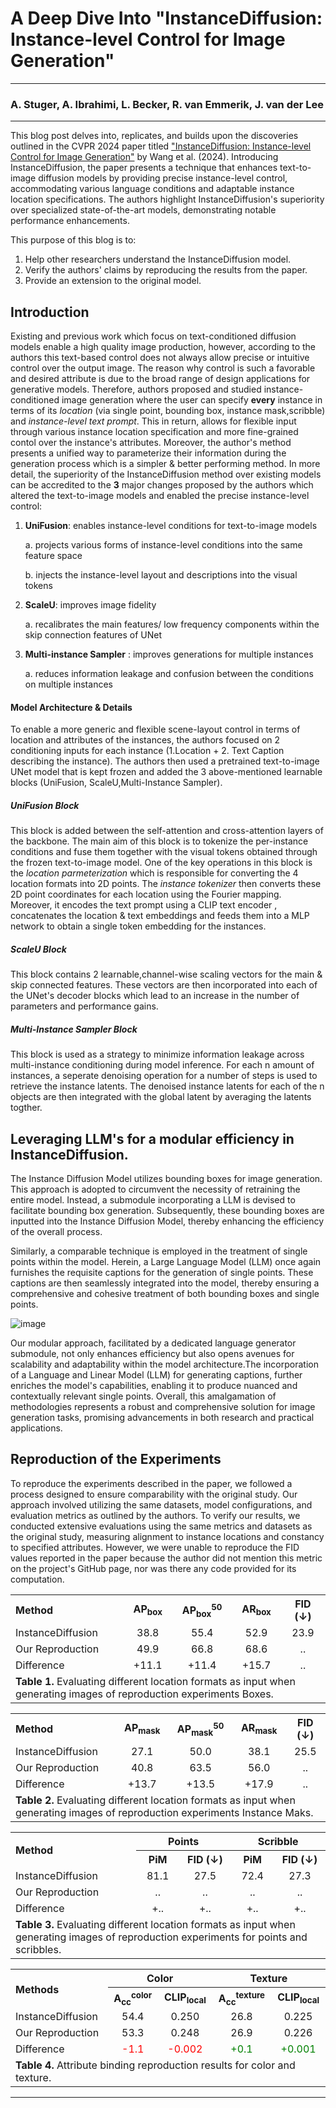# A Deep Dive Into "InstanceDiffusion: Instance-level Control for Image Generation"

--- 

### A. Stuger, A. Ibrahimi, L. Becker, R. van Emmerik, J. van der Lee

---
This blog post delves into, replicates, and builds upon the discoveries outlined in the CVPR 2024 paper titled ["InstanceDiffusion: Instance-level Control for Image Generation"](https://arxiv.org/abs/2402.03290) by Wang et al. (2024). Introducing InstanceDiffusion, the paper presents a technique that enhances text-to-image diffusion models by providing precise instance-level control, accommodating various language conditions and adaptable instance location specifications. The authors highlight InstanceDiffusion's superiority over specialized state-of-the-art models, demonstrating notable performance enhancements.

This purpose of this blog is to:
1. Help other researchers understand the InstanceDiffusion model. 
2. Verify the authors' claims by reproducing the results from the paper. 
3. Provide an extension to the original model.


## <a name="introduction">Introduction</a>
Existing and previous work which focus on text-conditioned diffusion models enable a high quality image production, however, according to the authors this text-based control does not always allow precise or intuitive control over the output image. The reason why control is such a favorable and desired attribute is due to the broad range of design applications for generative models. Therefore, authors proposed and studied instance-conditioned image generation where the user can specify **every** instance in terms of its *location* (via single point, bounding box, instance mask,scribble) and _instance-level text prompt_. This in return, allows for flexible input through various instance location specification and more fine-grained contol over the instance's attributes. Moreover, the author's method presents a unified way to parameterize their information during the generation process which is a simpler & better performing method. In more detail, the superiority of the InstanceDiffusion method over existing models can be accredited to the **3** major changes proposed by the authors which altered the text-to-image models and enabled the precise instance-level control:
1. **UniFusion**: enables instance-level conditions for text-to-image models

    a. projects various forms of instance-level conditions into the same feature space

    b. injects the instance-level layout and descriptions into the visual tokens

2. **ScaleU**: improves image fidelity

    a. recalibrates the main features/ low frequency components within the skip connection features of UNet

3. **Multi-instance Sampler** : improves generations for multiple instances


   a. reduces information leakage and confusion between the conditions on multiple instances


#### Model Architecture & Details
To enable a more generic and flexible scene-layout control in terms of location and attributes of the instances, the authors focused on 2 conditioning inputs for each instance (1.Location + 2. Text Caption describing the instance). The authors then used a pretrained text-to-image UNet model that is kept frozen and added the 3 above-mentioned learnable blocks (UniFusion, ScaleU,Multi-Instance
Sampler). 
##### UniFusion Block
This block is added between the self-attention and cross-attention layers of the backbone. The main aim of this block is to tokenize the per-instance conditions and fuse them together with the visual tokens obtained through the frozen text-to-image model. One of the key operations in this block is the *location parmeterization* which is responsible for converting the 4 location formats into 2D points. The *instance tokenizer* then converts these 2D point coordinates for each location using the Fourier mapping. Moreover, it encodes the text prompt using a CLIP text encoder , concatenates the location & text embeddings and feeds them into a MLP network to obtain a single token embedding for the instances.

##### ScaleU Block
This block contains 2 learnable,channel-wise scaling vectors for the main & skip connected features. These vectors are then incorporated into each of the UNet's decoder blocks which lead to an increase in the number of parameters and performance gains. 

##### Multi-Instance Sampler Block
This block is used as a strategy to minimize information leakage across multi-instance conditioning during model inference. For each n amount of instances, a seperate denoising operation for a number of steps is used to retrieve the instance latents. The denoised instance latents for each of the n 
objects  are then integrated with the global latent by averaging the latents togther.

## Leveraging LLM's for a modular efficiency in InstanceDiffusion. 
The Instance Diffusion Model utilizes bounding boxes for image generation. This approach is adopted to circumvent the necessity of retraining the entire model. Instead, a submodule incorporating a LLM is devised to facilitate bounding box generation. Subsequently, these bounding boxes are inputted into the Instance Diffusion Model, thereby enhancing the efficiency of the overall process.

Similarly, a comparable technique is employed in the treatment of single points within the model. Herein, a Large Language Model (LLM) once again furnishes the requisite captions for the generation of single points. These captions are then seamlessly integrated into the model, thereby ensuring a comprehensive and cohesive treatment of both bounding boxes and single points. 

![image](https://github.com/Jellemvdl/InstanceDiffusion-extension/assets/71041391/7ab2afaa-8746-4e78-9ebb-e8abe6450181)

Our modular approach, facilitated by a dedicated language generator submodule, not only enhances efficiency but also opens avenues for scalability and adaptability within the model architecture.The incorporation of a Language and Linear Model (LLM) for generating captions, further enriches the model's capabilities, enabling it to produce nuanced and contextually relevant single points. Overall, this amalgamation of methodologies represents a robust and comprehensive solution for image generation tasks, promising advancements in both research and practical applications.


## <a name="reproduction">Reproduction of the Experiments</a>
To reproduce the experiments described in the paper, we followed a process designed to ensure comparability with the original study. Our approach involved utilizing the same datasets, model configurations, and evaluation metrics as outlined by the authors. To verify our results, we conducted extensive evaluations using the same metrics and datasets as the original study, measuring alignment to instance locations and constancy to specified attributes. However, we were unable to reproduce the FID values reported in the paper because the author did not mention this metric on the project's GitHub page, nor was there any code provided for its computation.

<table align="center">
  <tr align="center">
      <th align="left">Method</th>
      <th>AP<sub>box</sub></th>
      <th>AP<sub>box</sub><sup>50</sup></th>
      <th>AR<sub>box</sub></th>
      <th>FID (↓)</th>
  </tr>
  <tr align="center">
    <td align="left">InstanceDiffusion</td>
    <td>38.8</td>
    <td>55.4</td>
    <td>52.9</td>
    <td>23.9</td>
  </tr>
  <tr align="center">
    <td align="left">Our Reproduction</td>
    <td>49.9</td>
    <td>66.8</td>
    <td>68.6</td>
    <td>..</td>
  </tr>
  <tr align="center">
    <td align="left">Difference</td>
    <td>+11.1</td>
    <td>+11.4</td>
    <td>+15.7</td>
    <td>..</td>
  </tr>
    <tr align="left">
    <td colspan=7><b>Table 1.</b> Evaluating different location formats as input when generating images of reproduction experiments Boxes.</td>
  </tr>
</table>

<table align="center">
  <tr align="center">
      <th align="left">Method</th>
      <th>AP<sub>mask</sub></th>
      <th>AP<sub>mask</sub><sup>50</sup></th>
      <th>AR<sub>mask</sub></th>
      <th>FID (↓)</th>
  </tr>
  <tr align="center">
    <td align="left">InstanceDiffusion</td>
    <td>27.1</td>
    <td>50.0</td>
    <td>38.1</td>
    <td>25.5</td>
  </tr>
  <tr align="center">
    <td align="left">Our Reproduction</td>
    <td>40.8</td>
    <td>63.5</td>
    <td>56.0</td>
    <td>..</td>
  </tr>
  <tr align="center">
    <td align="left">Difference</td>
    <td>+13.7</td>
    <td>+13.5</td>
    <td>+17.9</td>
    <td>..</td>
  </tr>
    <tr align="left">
    <td colspan=7><b>Table 2.</b> Evaluating different location formats as input when generating images of reproduction experiments Instance Maks.</td>
  </tr>
</table>

<table align="center">
  <tr align="center">
      <th align="left" rowspan="2">Method</th>
      <th colspan="2">Points</th>
      <th colspan="2">Scribble</th>
  </tr>
  <tr align="center">
      <th>PiM</th>
      <th>FID (↓)</th>
      <th>PiM</th>
      <th>FID (↓)</th>
  </tr>
  <tr align="center">
    <td align="left">InstanceDiffusion</td>
    <td>81.1</td>
    <td>27.5</td>
    <td>72.4</td>
    <td>27.3</td>
  </tr>
  <tr align="center">
    <td align="left">Our Reproduction</td>
    <td>..</td>
    <td>..</td>
    <td>..</td>
    <td>..</td>
  </tr>
  <tr align="center">
    <td align="left">Difference</td>
    <td>+..</td>
    <td>+..</td>
    <td>+..</td>
    <td>+..</td>
  </tr>
      <tr align="left">
        <td colspan=7><b>Table 3.</b> Evaluating different location formats as input when generating images of reproduction experiments for points and scribbles.</td>
      </tr>
</table>

<table align="center">
  <tr align="center">
      <th align="left" rowspan="2">Methods</th>
      <th colspan="2">Color</th>
      <th colspan="2">Texture</th>
  </tr>
  <tr align="center">
      <th>A<sub>cc</sub><sup>color</sup></th>
      <th>CLIP<sub>local</sub></th>
      <th>A<sub>cc</sub><sup>texture</sup></th>
      <th>CLIP<sub>local</sub></th>
  </tr>
  <tr align="center">
    <td align="left">InstanceDiffusion</td>
    <td>54.4</td>
    <td>0.250</td>
    <td>26.8</td>
    <td>0.225</td>
  </tr>
  <tr align="center">
    <td align="left">Our Reproduction</td>
    <td>53.3</td>
    <td>0.248</td>
    <td>26.9</td>
    <td>0.226</td>
  </tr>
  <tr align="center">
    <td align="left">Difference</td>
    <td style="color:red;">-1.1</td>
    <td style="color:red;">-0.002</td>
    <td style="color:green;">+0.1</td>
    <td style="color:green;">+0.001</td>
  </tr>
    <tr align="left">
    <td colspan=7><b>Table 4.</b> Attribute binding reproduction results for color and texture.</td>
  </tr>  
</table>

--- 
